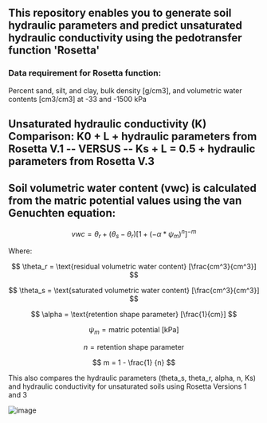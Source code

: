 ## This repository enables you to generate soil  hydraulic parameters and predict unsaturated hydraulic conductivity using the pedotransfer function 'Rosetta'

### Data requirement for Rosetta function:

Percent sand, silt, and clay, bulk density [g/cm3], and volumetric water contents [cm3/cm3] at -33 and -1500 kPa

## Unsaturated hydraulic conductivity (K) Comparison: K0 + L + hydraulic parameters from Rosetta V.1 -- VERSUS --  Ks + L = 0.5 + hydraulic parameters from Rosetta V.3


## Soil volumetric water content (vwc) is calculated from the matric potential values using the van Genuchten equation:

$$vwc = \theta_r + (\theta_s - \theta_r) [1 + (-\alpha * \psi_m)^{n}]^{-m}$$

Where:

$$
\theta_r = \text{residual volumetric water content} [\frac{cm^3}{cm^3}]
$$

$$
\theta_s = \text{saturated volumetric water content} [\frac{cm^3}{cm^3}]
$$

$$
\alpha = \text{retention shape parameter} [\frac{1}{cm}]
$$

$$
\psi_m = \text{matric potential [kPa]}
$$

$$
n = \text{retention shape parameter}
$$

$$
m = 1 - \frac{1} {n}
$$

This also compares the hydraulic parameters (theta_s, theta_r, alpha, n, Ks) and hydraulic conductivity for unsaturated soils using Rosetta Versions 1 and 3


![image](https://github.com/MarkBarbadillo/Rosetta-Soilhydraulicconductivity/assets/157748709/3b781a05-5abf-4ba0-9782-230f65226561)
